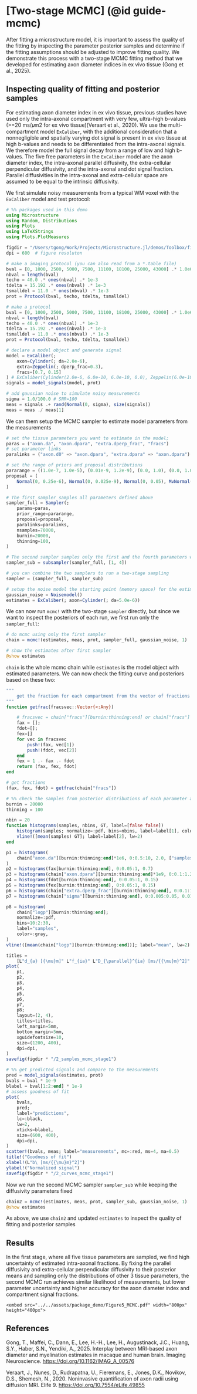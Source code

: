 # [Two-stage MCMC] (@id guide-mcmc)

After fitting a microstructure model, it is important to assess the quality of the fitting by inspecting the parameter posterior samples and determine if the fitting assumptions should be adjusted to improve fitting quality. We demonstrate this process with a two-stage MCMC fitting method that we developed for estimating axon diameter indices in ex vivo tissue (Gong et al., 2025).  

## Inspecting quality of fitting and posterior samples
For estimating axon diameter index in ex vivo tissue, previous studies have used only the intra-axonal compartment with very few, ultra-high b-values (>=20 ms/𝜇m2 for ex vivo tissue)(Veraart et al., 2020). We use the multi-compartment model `ExCaliber`, with the additional consideration that a nonnegligible and spatially varying dot signal is present in ex vivo tissue at high b-values and needs to be differentiated from the intra-axonal signals. We therefore model the full signal decay from a range of low and high b-values. The five free parameters in the `ExCaliber` model are the axon diameter index, the intra-axonal parallel diffusivity, the extra-cellular perpendicular diffusivity, and the intra-axonal and dot signal fraction. Parallel diffusivities in the intra-axonal and extra-cellular space are assumed to be equal to the intrinsic diffusivity. 

We first simulate noisy measurements from a typical WM voxel with the `ExCaliber` model and test protocol:
```julia
# %% packages used in this demo
using Microstructure
using Random, Distributions
using Plots
using LaTeXStrings
using Plots.PlotMeasures

figdir = "/Users/tgong/Work/Projects/Microstructure.jl/demos/Toolbox/figures/"
dpi = 600  # figure resoluton

# make a imaging protocol (you can also read from a *.table file)
bval = [0, 1000, 2500, 5000, 7500, 11100, 18100, 25000, 43000] .* 1.0e6
nbval = length(bval)
techo = 40.0 .* ones(nbval) .* 1e-3
tdelta = 15.192 .* ones(nbval) .* 1e-3
tsmalldel = 11.0 .* ones(nbval) .* 1e-3
prot = Protocol(bval, techo, tdelta, tsmalldel)

# make a protocol 
bval = [0, 1000, 2500, 5000, 7500, 11100, 18100, 25000, 43000] .* 1.0e6
nbval = length(bval)
techo = 40.0 .* ones(nbval) .* 1e-3
tdelta = 15.192 .* ones(nbval) .* 1e-3
tsmalldel = 11.0 .* ones(nbval) .* 1e-3
prot = Protocol(bval, techo, tdelta, tsmalldel)

# declare a model object and generate signal 
model = ExCaliber(;
    axon=Cylinder(; da=2.0e-6), 
    extra=Zeppelin(; dperp_frac=0.3), 
    fracs=[0.7, 0.15]
) # ExCaliber(Cylinder(2.0e-6, 6.0e-10, 6.0e-10, 0.0), Zeppelin(6.0e-10, 0.3, 0.0), Iso(0.0, 0.0), [0.7, 0.15])
signals = model_signals(model, prot)

# add gaussian noise to simulate noisy measurements
sigma = 1.0/100.0 # SNR=100 
meas = signals .+ rand(Normal(0, sigma), size(signals))
meas = meas ./ meas[1]
```

We can them setup the MCMC sampler to estimate model parameters from the measurements

```julia
# set the tissue parameters you want to estimate in the model; 
paras = ("axon.da", "axon.dpara", "extra.dperp_frac", "fracs")
# set parameter links
paralinks = ("axon.d0" => "axon.dpara", "extra.dpara" => "axon.dpara")

# set the range of priors and proposal distributions
pararange = ((1.0e-7, 1.0e-5), (0.01e-9, 1.2e-9), (0.0, 1.0), (0.0, 1.0))
proposal = (
    Normal(0, 0.25e-6), Normal(0, 0.025e-9), Normal(0, 0.05), MvNormal([0.0025 0; 0 0.0001])
)

# The first sampler samples all parameters defined above
sampler_full = Sampler(;
    params=paras,
    prior_range=pararange,
    proposal=proposal,
    paralinks=paralinks,
    nsamples=70000,
    burnin=20000,
    thinning=100,
)

# The second sampler samples only the first and the fourth parameters while other settings are kept the same as the first sampler
sampler_sub = subsampler(sampler_full, [1, 4])

# you can combine the two samplers to run a two-stage sampling
sampler = (sampler_full, sampler_sub)

# setup the noise model the starting point (memory space) for the estimates
gaussian_noise = Noisemodel()
estimates = ExCaliber(; axon=Cylinder(; da=5.0e-6))
```

We can now run `mcmc!` with the two-stage `sampler` directly, but since we want to inspect the posteriors of each run,
we first run only the `sampler_full`:

```julia
# do mcmc using only the first sampler
chain = mcmc!(estimates, meas, prot, sampler_full, gaussian_noise, 1)

# show the estimates after first sampler 
@show estimates
```

`chain` is the whole mcmc chain while `estimates` is the model object with estimated parameters. We can now check the fitting curve and posteriors based on these two:

```julia
"""
    get the fraction for each compartment from the vector of fractions
"""
function getfrac(fracsvec::Vector{<:Any})

    # fracsvec = chain["fracs"][burnin:thinning:end] or chain["fracs"]
    fax = [];
    fdot=[];
    fex=[]
    for vec in fracsvec
        push!(fax, vec[1])
        push!(fdot, vec[2])
    end
    fex = 1 .- fax .- fdot
    return (fax, fex, fdot)
end

# get fractions
(fax, fex, fdot) = getfrac(chain["fracs"])

# %% check the samples from posterior distributions of each parameter and show the estimates as means from the posterior distributions
burnin = 20000
thinning = 100

nbin = 20
function histograms(samples, nbins, GT, label=[false false])
    histogram(samples; normalize=:pdf, bins=nbins, label=label[1], color=:gray)
    vline!([mean(samples) GT]; label=label[2], lw=2)
end

p1 = histograms(
    chain["axon.da"][burnin:thinning:end]*1e6, 0:0.5:10, 2.0, ["samples", ["mean" "GT"]]
)
p2 = histograms(fax[burnin:thinning:end], 0:0.05:1, 0.7)
p3 = histograms(chain["axon.dpara"][burnin:thinning:end]*1e9, 0:0.1:1.2, 0.6)
p4 = histograms(fdot[burnin:thinning:end], 0:0.05:1, 0.15)
p5 = histograms(fex[burnin:thinning:end], 0:0.05:1, 0.15)
p6 = histograms(chain["extra.dperp_frac"][burnin:thinning:end], 0:0.1:1, 0.3)
p7 = histograms(chain["sigma"][burnin:thinning:end], 0:0.005:0.05, 0.01)

p8 = histogram(
    chain["logp"][burnin:thinning:end];
    normalize=:pdf,
    bins=10:2:30,
    label="samples",
    color=:gray,
)
vline!([mean(chain["logp"][burnin:thinning:end])]; label="mean", lw=2)

titles =
    [L"d_{a} [{\mu}m]" L"f_{ia}" L"D_{\parallel}^{ia} [ms/{{\mu}m}^2]" L"f_{dot}" L"f_{ec}" L"D_{\perp}^{ec} to D_{\parallel}^{ia} fraction" L"sigma" L"log(p)"]
plot(
    p1,
    p2,
    p3,
    p4,
    p5,
    p6,
    p7,
    p8;
    layout=(2, 4),
    titles=titles,
    left_margin=5mm,
    bottom_margin=5mm,
    xguidefontsize=10,
    size=(1200, 400),
    dpi=dpi,
)
savefig(figdir * "/2_samples_mcmc_stage1")

# %% get predicted signals and compare to the measurements 
pred = model_signals(estimates, prot)
bvals = bval * 1e-9
blabel = bval[1:2:end] * 1e-9
# assess goodness of fit
plot(
    bvals,
    pred;
    label="predictions",
    lc=:black,
    lw=2,
    xticks=blabel,
    size=(600, 400),
    dpi=dpi,
)
scatter!(bvals, meas; label="measurements", mc=:red, ms=4, ma=0.5)
title!("Goodness of fit")
xlabel!(L"b\ [ms/{{\mu}m}^2]")
ylabel!("Normalized signal")
savefig(figdir * "/2_curves_mcmc_stage1")
```

Now we run the second MCMC sampler `sampler_sub` while keeping the diffusivity parameters fixed 

```julia
chain2 = mcmc!(estimates, meas, prot, sampler_sub, gaussian_noise, 1)
@show estimates
```

As above, we use `chain2` and updated `estimates` to inspect the quality of fitting and posterior samples

## Results
In the first stage, where all five tissue parameters are sampled, we find high uncertainty of estimated intra-axonal fractions. By fixing the parallel diffusivity and extra-cellular perpendicular diffusivity to their posterior means and sampling only the distributions of other 3 tissue parameters, the second MCMC run achieves similar likelihood of measurements, but lower parameter uncertainty and higher accuracy for the axon diameter index and compartment signal fractions.

```@raw html
<embed src="../../assets/package_demo/Figure5_MCMC.pdf" width="800px" height="400px">
```

## References
Gong, T., Maffei, C., Dann, E., Lee, H.-H., Lee, H., Augustinack, J.C., Huang, S.Y., Haber, S.N., Yendiki, A., 2025. Interplay between MRI-based axon diameter and myelination estimates in macaque and human brain. Imaging Neuroscience. https://doi.org/10.1162/IMAG_A_00576

Veraart, J., Nunes, D., Rudrapatna, U., Fieremans, E., Jones, D.K., Novikov, D.S., Shemesh, N., 2020. Noninvasive quantification of axon radii using diffusion MRI. Elife 9. https://doi.org/10.7554/eLife.49855
